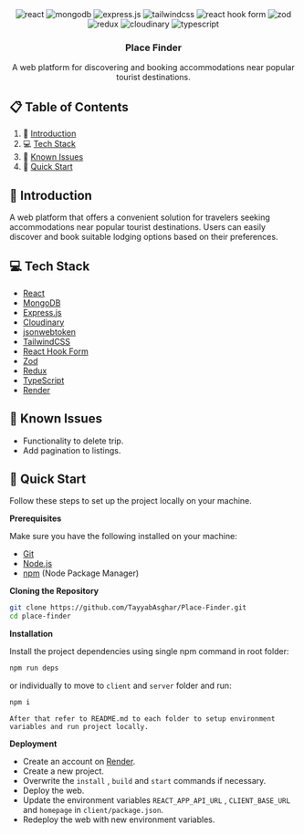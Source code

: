 <div align="center">
  <div>
    <img src="https://img.shields.io/badge/react-%2320232a.svg?style=for-the-badge&logo=react&logoColor=%2361DAFB" alt="react" />
    <img src="https://img.shields.io/badge/-MongoDB-black?style=for-the-badge&logoColor=white&logo=mongodb&color=47A248" alt="mongodb" />
    <img src="https://img.shields.io/badge/express.js-%23404d59.svg?style=for-the-badge&logo=express&logoColor=%2361DAFB" alt="express.js" />
    <img src="https://img.shields.io/badge/-Tailwind_CSS-black?style=for-the-badge&logoColor=white&logo=tailwindcss&color=06B6D4" alt="tailwindcss" />
    <img src="https://img.shields.io/badge/React%20Hook%20Form-%23EC5990.svg?style=for-the-badge&logo=reacthookform&logoColor=white" alt="react hook form" />
    <img src="https://img.shields.io/badge/-Zod-black?style=for-the-badge&logoColor=white&logo=zod&color=3E67B1" alt="zod" />
    <img src="https://img.shields.io/badge/redux-%23593d88.svg?style=for-the-badge&logo=redux&logoColor=white" alt="redux" />
    <img src="https://img.shields.io/badge/cloudinary-%3448C5.svg?style=for-the-badge&logo=cloudinary&logoColor=white&color=3448C5" alt="cloudinary" />
    <img src="https://img.shields.io/badge/-Typescript-black?style=for-the-badge&logoColor=white&logo=typescript&color=3178C6" alt="typescript" />
  </div>

  <h3 align="center">Place Finder</h3>

   <div align="center">
     A web platform for discovering and booking accommodations near popular tourist destinations. 
    </div>
</div>

## <a name="table">📋 Table of Contents</a>

1. 👋 [Introduction](#introduction)
2. 💻 [Tech Stack](#tech-stack)
3. 🐛 [Known Issues](#known-issues)
4. 🏁 [Quick Start](#quick-start)

## <a name="introduction">👋 Introduction</a>

A web platform that offers a convenient solution for travelers seeking accommodations near popular tourist destinations. Users can easily discover and book suitable lodging options based on their preferences.

## <a name="tech-stack">💻 Tech Stack</a>

- [React](https://nextjs.org/)
- [MongoDB](https://www.mongodb.com/)
- [Express.js](https://expressjs.com/)
- [Cloudinary](https://cloudinary.com/)
- [jsonwebtoken](https://www.npmjs.com/package/jsonwebtoken)
- [TailwindCSS](https://tailwindcss.com/)
- [React Hook Form](https://react-hook-form.com/)
- [Zod](https://zod.dev/)
- [Redux](https://redux.js.org/)
- [TypeScript](https://www.typescriptlang.org/)
- [Render](https://render.com/)

## <a name="Known Issues">🐛 Known Issues</a>
- Functionality to delete trip.
- Add pagination to listings.

## <a name="quick-start">🏁 Quick Start</a>

Follow these steps to set up the project locally on your machine.

**Prerequisites**

Make sure you have the following installed on your machine:

- [Git](https://git-scm.com/)
- [Node.js](https://nodejs.org/en)
- [npm](https://www.npmjs.com/) (Node Package Manager)

**Cloning the Repository**

```bash
git clone https://github.com/TayyabAsghar/Place-Finder.git
cd place-finder
```

**Installation**

Install the project dependencies using single npm command in root folder:

```bash
npm run deps
```
or individually to move to `client` and `server` folder and run:

```bash
npm i
```

``After that refer to README.md to each folder to setup environment variables and run project locally.``

**Deployment**

- Create an account on [Render](https://render.com/). 
- Create a new project.
- Overwrite the `install` , `build` and `start` commands if necessary.
- Deploy the web. 
- Update the environment variables `REACT_APP_API_URL` , `CLIENT_BASE_URL` and `homepage` in `client/package.json`.
- Redeploy the web with new environment variables.
